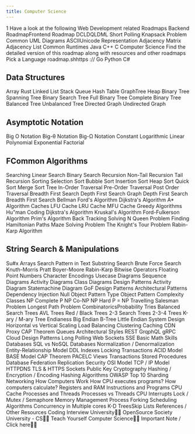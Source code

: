 ```yaml
---
title: Computer Science
---
```



1
Have a look at the following Web Development related Roadmaps
Backend RoadmapFrontend Roadmap
DCLDQLDML
Short Polling
Knapsack Problem
Common UML Diagrams
ASCIIUnicode
Representation
Adjacency Matrix
Adjacency List
Common Runtimes
Java
C++
C
Computer Science
Find the detailed version of this roadmap
along with resources and other roadmaps
Pick a Language
roadmap.shhttps ://
Go
Python
C#

## Data Structures

Array
Rust
Linked List
Stack
Queue
Hash Table
GraphTree Heap
Binary Tree
Spanning Tree
Binary Search Tree
Full Binary Tree
Complete Binary Tree
Balanced Tree
Unbalanced Tree
Directed Graph
Undirected Graph

## Asymptotic Notation

Big O Notation
Big-θ Notation
Big-Ω Notation
Constant
Logarithmic
Linear
Polynomial
Exponential
Factorial

## FCommon Algorithms

Searching
Linear Search
Binary Search
Recursion
Non-Tail Recursion
Tail Recursion
Sorting
Selection Sort
Bubble Sort
Insertion Sort
Heap Sort
Quick Sort
Merge Sort
Tree
In-Order Traversal
Pre-Order Traversal
Post Order Traversal
Breadth First Search
Depth First Search
Graph
Depth First Search
Breadth First Search
Bellman Ford's Algorithm
Dijkstra's Algorithm
A* Algorithm
Caches
LFU Cache
LRU Cache
MFU Cache
Greedy Algorithms
Hu"man Coding
Dijkstra's Algorithm
Kruskal's Algorithm
Ford-Fulkerson Algorithm
Prim's Algorithm
Back Tracking
Solving N Queen Problem
Finding Hamiltonian Paths
Maze Solving Problem
The Knight's Tour Problem
Rabin-Karp Algorithm

## String Search & Manipulations

Su#x Arrays
Search Pattern in Text
Substring Search
Brute Force Search
Knuth-Morris Pratt
Boyer-Moore
Rabin-Karp
Bitwise Operators
Floating Point Numbers
Character Encodings
Usecase Diagrams
Sequence Diagrams
Activity Diagrams
Class Diagrams
Design Patterns Activity Diagram
Statemachine Diagram
GoF Design Patterns
Architectural Patterns
Dependency Injection
Null Object Pattern
Type Object Pattern
Complexity Classes
NP Complete
P NP Co-NP NP Hard
P = NP
Travelling Salesman Problem
Longest Path Problem
CombinatoricsProbability
Tries
Balanced Search Trees
AVL Trees
Red / Black Trees
2-3 Search Trees
2-3-4 Trees
K-ary / M-ary Tree
Endianess
Big Endian
B-Tree
Little Endian
System Design
Horizontal vs Vertical Scaling
Load Balancing
Clustering Caching
CDN Proxy
CAP Theorem Queues
Architectural Styles
REST GrqphQL gRPC
Cloud Design Patterns
Long Polling
Web Sockets SSE
Basic Math Skills
Databases
SQL vs NoSQL Databases
Normalization / Denormalization
Entity-Relationship Model
DDL
Indexes
Locking Transactions
ACID Model BASE Model
CAP Theorem PACELC
Views
Transactions
Stored Procedures
Database Federation
Replication
Security
OSI Model
TCP / IP Model
HTTPDNS
TLS & HTTPS
Sockets
Public Key Cryptography
Hashing / Encryption / Encoding
Hashing Algorithms
OWASP Top 10
Sharding
Networking
How Computers Work
How CPU executes programs?
How computers calculate?
Registers and RAM
Instructions and Programs
CPU Cache
Processes and Threads
Processes vs Threads
CPU Interrupts
Lock / Mutex / Semaphore
Memory Management
Process Forking
Scheduling Algorithms
Concurrency in Multiple cores
K-D TreesSkip Lists
References / Other Resources
Coding Interview University
OpenSource Society University - CS
Teach Yourself Computer Science
Important Note / Click here
